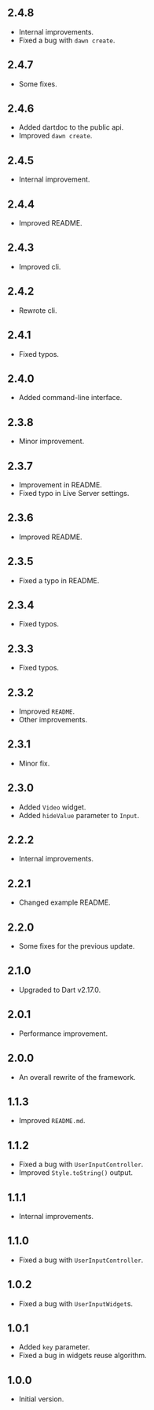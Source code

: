 ## 2.4.8

- Internal improvements.
- Fixed a bug with `dawn create`.

## 2.4.7

- Some fixes.

## 2.4.6

- Added dartdoc to the public api.
- Improved `dawn create`.

## 2.4.5

- Internal improvement.

## 2.4.4

- Improved README.

## 2.4.3

- Improved cli.

## 2.4.2

- Rewrote cli.

## 2.4.1

- Fixed typos.

## 2.4.0

- Added command-line interface.

## 2.3.8

- Minor improvement.

## 2.3.7

- Improvement in README.
- Fixed typo in Live Server settings.

## 2.3.6

- Improved README.

## 2.3.5

- Fixed a typo in README.

## 2.3.4

- Fixed typos.

## 2.3.3

- Fixed typos.

## 2.3.2

- Improved `README`.
- Other improvements.

## 2.3.1

- Minor fix.

## 2.3.0

- Added `Video` widget.
- Added `hideValue` parameter to `Input`.

## 2.2.2

- Internal improvements.

## 2.2.1

- Changed example README.

## 2.2.0

- Some fixes for the previous update.

## 2.1.0

- Upgraded to Dart v2.17.0.

## 2.0.1

- Performance improvement.

## 2.0.0

- An overall rewrite of the framework.

## 1.1.3

- Improved `README.md`.

## 1.1.2

- Fixed a bug with `UserInputController`.
- Improved `Style.toString()` output.

## 1.1.1

- Internal improvements.

## 1.1.0

- Fixed a bug with `UserInputController`.

## 1.0.2

- Fixed a bug with `UserInputWidget`s.

## 1.0.1

- Added `key` parameter.
- Fixed a bug in widgets reuse algorithm.

## 1.0.0

- Initial version.
